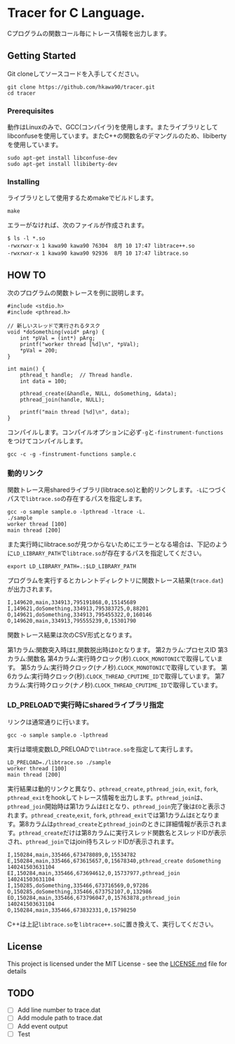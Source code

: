 # Tracer for C Language.

Cプログラムの関数コール毎にトレース情報を出力します。

## Getting Started

Git cloneしてソースコードを入手してください。

```
git clone https://github.com/hkawa90/tracer.git
cd tracer
```

### Prerequisites

動作はLinuxのみで、GCC(コンパイラ)を使用します。またライブラリとしてlibconfuseを使用しています。またC++の関数名のデマングルのため、libibertyを使用しています。

```
sudo apt-get install libconfuse-dev
sudo apt-get install llibiberty-dev
```

### Installing

ライブラリとして使用するためmakeでビルドします。

```
make
```

エラーがなければ、次のファイルが作成されます。

```
$ ls -l *.so
-rwxrwxr-x 1 kawa90 kawa90 76304  8月 10 17:47 libtrace++.so
-rwxrwxr-x 1 kawa90 kawa90 92936  8月 10 17:47 libtrace.so
```

## HOW TO

次のプログラムの関数トレースを例に説明します。

```
#include <stdio.h>
#include <pthread.h>

// 新しいスレッドで実行されるタスク
void *doSomething(void* pArg) {
    int *pVal = (int*) pArg;
    printf("worker thread [%d]\n", *pVal);
    *pVal = 200;
}

int main() {
    pthread_t handle;  // Thread handle.
    int data = 100;

    pthread_create(&handle, NULL, doSomething, &data);
    pthread_join(handle, NULL);

    printf("main thread [%d]\n", data);
}
```

コンパイルします。コンパイルオプションに必ず`-g`と`-finstrument-functions`をつけてコンパイルします。

```
gcc -c -g -finstrument-functions sample.c
```

### 動的リンク

関数トレース用sharedライブラリ(libtrace.so)と動的リンクします。`-L`につづくパスで`libtrace.so`の存在するパスを指定します。

```
gcc -o sample sample.o -lpthread -ltrace -L.
./sample
worker thread [100]
main thread [200]
```

また実行時にlibtrace.soが見つからないためにエラーとなる場合は、下記のように`LD_LIBRARY_PATH`で`libtrace.so`が存在するパスを指定してください。

```
export LD_LIBRARY_PATH=.:$LD_LIBRARY_PATH
```

プログラムを実行するとカレントディレクトリに関数トレース結果(`trace.dat`)が出力されます。

```
I,149620,main,334913,795191868,0,15145689
I,149621,doSomething,334913,795383725,0,88201
O,149621,doSomething,334913,795455322,0,160146
O,149620,main,334913,795555239,0,15301790
```

関数トレース結果は次のCSV形式となります。

第1カラム:関数突入時は`I`,関数脱出時は`O`となります。
第2カラム:プロセスID
第3カラム:関数名
第4カラム:実行時クロック(秒).`CLOCK_MONOTONIC`で取得しています。
第5カラム:実行時クロック(ナノ秒).`CLOCK_MONOTONIC`で取得しています。
第6カラム:実行時クロック(秒).`CLOCK_THREAD_CPUTIME_ID`で取得しています。
第7カラム:実行時クロック(ナノ秒).`CLOCK_THREAD_CPUTIME_ID`で取得しています。


### LD_PRELOADで実行時にsharedライブラリ指定

リンクは通常通りに行います。

```
gcc -o sample sample.o -lpthread
```

実行は環境変数LD_PRELOADで`libtrace.so`を指定して実行します。

```
LD_PRELOAD=./libtrace.so ./sample
worker thread [100]
main thread [200]
```

実行結果は動的リンクと異なり、`pthread_create`, `pthread_join`, `exit`, `fork`, `pthread_exit`をhookしてトレース情報を出力します。`pthread_join`は、`pthread_join`開始時は第1カラムは`EI`となり、`pthread_join`完了後は`EO`と表示されます。`pthread_create`,`exit`, `fork`, `pthread_exit`では第1カラムは`E`となります。第8カラムは`pthread_create`と`pthread_join`のときに詳細情報が表示されます。`pthread_create`だけは第8カラムに実行スレッド関数名とスレッドIDが表示され、`pthread_join`ではjoin待ちスレッドIDが表示されます。

```
I,150284,main,335466,673478089,0,15534782
E,150284,main,335466,673615657,0,15678340,pthread_create doSomething 140241503631104
EI,150284,main,335466,673694612,0,15737977,pthread_join 140241503631104
I,150285,doSomething,335466,673716569,0,97286
O,150285,doSomething,335466,673752107,0,132986
EO,150284,main,335466,673796047,0,15763878,pthread_join 140241503631104
O,150284,main,335466,673832331,0,15798250
```
C++は上記`libtrace.so`を`libtrace++.so`に置き換えて、実行してください。

## License

This project is licensed under the MIT License - see the [LICENSE.md](LICENSE.md) file for details

## TODO

- [ ] Add line number to trace.dat
- [ ] Add module path to trace.dat
- [ ] Add event output
- [ ] Test